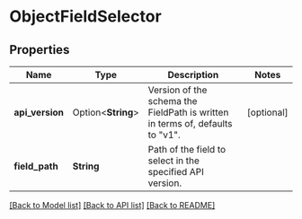 # ObjectFieldSelector

## Properties

Name | Type | Description | Notes
------------ | ------------- | ------------- | -------------
**api_version** | Option<**String**> | Version of the schema the FieldPath is written in terms of, defaults to \"v1\". | [optional]
**field_path** | **String** | Path of the field to select in the specified API version. | 

[[Back to Model list]](../README.md#documentation-for-models) [[Back to API list]](../README.md#documentation-for-api-endpoints) [[Back to README]](../README.md)


